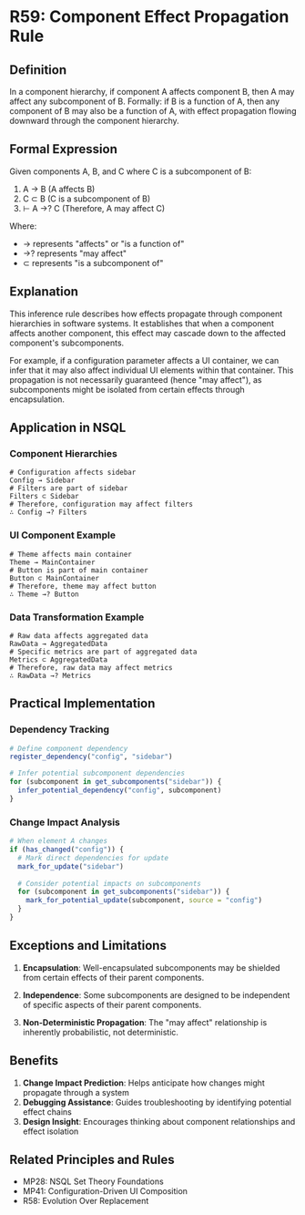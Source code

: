 # R59: Component Effect Propagation Rule

## Definition
In a component hierarchy, if component A affects component B, then A may affect any subcomponent of B. Formally: if B is a function of A, then any component of B may also be a function of A, with effect propagation flowing downward through the component hierarchy.

## Formal Expression
Given components A, B, and C where C is a subcomponent of B:

1. A → B (A affects B)
2. C ⊂ B (C is a subcomponent of B)
3. ⊢ A →? C (Therefore, A may affect C)

Where:
- → represents "affects" or "is a function of"
- →? represents "may affect"
- ⊂ represents "is a subcomponent of"

## Explanation
This inference rule describes how effects propagate through component hierarchies in software systems. It establishes that when a component affects another component, this effect may cascade down to the affected component's subcomponents.

For example, if a configuration parameter affects a UI container, we can infer that it may also affect individual UI elements within that container. This propagation is not necessarily guaranteed (hence "may affect"), as subcomponents might be isolated from certain effects through encapsulation.

## Application in NSQL

### Component Hierarchies
```nsql
# Configuration affects sidebar
Config → Sidebar
# Filters are part of sidebar
Filters ⊂ Sidebar
# Therefore, configuration may affect filters
∴ Config →? Filters
```

### UI Component Example
```nsql
# Theme affects main container
Theme → MainContainer
# Button is part of main container
Button ⊂ MainContainer
# Therefore, theme may affect button
∴ Theme →? Button
```

### Data Transformation Example
```nsql
# Raw data affects aggregated data
RawData → AggregatedData
# Specific metrics are part of aggregated data
Metrics ⊂ AggregatedData
# Therefore, raw data may affect metrics
∴ RawData →? Metrics
```

## Practical Implementation

### Dependency Tracking
```r
# Define component dependency
register_dependency("config", "sidebar")

# Infer potential subcomponent dependencies
for (subcomponent in get_subcomponents("sidebar")) {
  infer_potential_dependency("config", subcomponent)
}
```

### Change Impact Analysis
```r
# When element A changes
if (has_changed("config")) {
  # Mark direct dependencies for update
  mark_for_update("sidebar")
  
  # Consider potential impacts on subcomponents
  for (subcomponent in get_subcomponents("sidebar")) {
    mark_for_potential_update(subcomponent, source = "config")
  }
}
```

## Exceptions and Limitations

1. **Encapsulation**: Well-encapsulated subcomponents may be shielded from certain effects of their parent components.

2. **Independence**: Some subcomponents are designed to be independent of specific aspects of their parent components.

3. **Non-Deterministic Propagation**: The "may affect" relationship is inherently probabilistic, not deterministic.

## Benefits

1. **Change Impact Prediction**: Helps anticipate how changes might propagate through a system
2. **Debugging Assistance**: Guides troubleshooting by identifying potential effect chains
3. **Design Insight**: Encourages thinking about component relationships and effect isolation

## Related Principles and Rules

- MP28: NSQL Set Theory Foundations
- MP41: Configuration-Driven UI Composition
- R58: Evolution Over Replacement